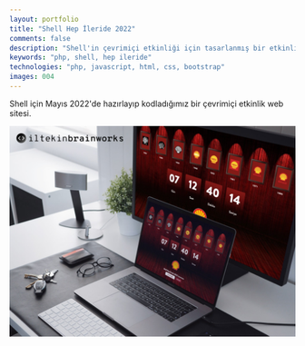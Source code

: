 ```yaml
---
layout: portfolio
title: "Shell Hep İleride 2022"
comments: false
description: "Shell'in çevrimiçi etkinliği için tasarlanmış bir etkinlik web sitesi."
keywords: "php, shell, hep ileride"
technologies: "php, javascript, html, css, bootstrap"
images: 004
---
```


Shell için Mayıs 2022'de hazırlayıp kodladığımız bir çevrimiçi etkinlik web sitesi.

![001](/assets/images/portfolio/011/001.jpg)